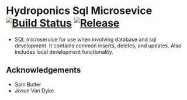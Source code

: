 # Hydroponics Sql Microsevice [![Build Status](https://github.com/hydroponics-system/hydro-sql-microservice/actions/workflows/build-sql.yml/badge.svg)](https://github.com/hydroponics-system/hydro-sql-microservice/actions) [![Release](https://jitpack.io/v/hydroponics-system/hydro-sql-microservice.svg)](https://jitpack.io/#hydroponics-system/hydro-sql-microservice)

- SQL microservice for use when involving database and sql development. It contains common inserts, deletes, and updates. Also includes local development functionality.

<!-- ACKNOWLEDGEMENTS -->

## Acknowledgements

- Sam Butler
- Josue Van Dyke
